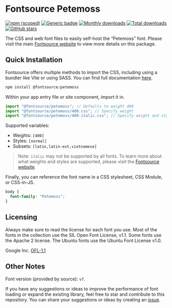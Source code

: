 # Fontsource Petemoss

[![npm (scoped)](https://img.shields.io/npm/v/@fontsource/petemoss?color=brightgreen)](https://www.npmjs.com/package/@fontsource/petemoss) [![Generic badge](https://img.shields.io/badge/fontsource-passing-brightgreen)](https://github.com/fontsource/fontsource) [![Monthly downloads](https://badgen.net/npm/dm/@fontsource/petemoss)](https://github.com/fontsource/fontsource) [![Total downloads](https://badgen.net/npm/dt/@fontsource/petemoss)](https://github.com/fontsource/fontsource) [![GitHub stars](https://img.shields.io/github/stars/fontsource/fontsource.svg?style=social&label=Star)](https://github.com/fontsource/fontsource/stargazers)

The CSS and web font files to easily self-host the “Petemoss” font. Please visit the main [Fontsource website](https://fontsource.org/fonts/petemoss) to view more details on this package.

## Quick Installation

Fontsource offers multiple methods to import the CSS, including using a bundler like Vite or using SASS. You can find full documentation [here](https://fontsource.org/docs/getting-started/introduction).

```javascript
npm install @fontsource/petemoss
```

Within your app entry file or site component, import it in.

```javascript
import "@fontsource/petemoss"; // Defaults to weight 400
import "@fontsource/petemoss/400.css"; // Specify weight
import "@fontsource/petemoss/400-italic.css"; // Specify weight and style
```

Supported variables:
- Weights: `[400]`
- Styles: `[normal]`
- Subsets: `[latin,latin-ext,vietnamese]`

> Note: `italic` may not be supported by all fonts. To learn more about what weights and styles are supported, please visit the [Fontsource website](https://fontsource.org/fonts/petemoss).

Finally, you can reference the font name in a CSS stylesheet, CSS Module, or CSS-in-JS.

```css
body {
  font-family: "Petemoss";
}
```

## Licensing
Always make sure to read the license for each font you use. Most of the fonts in the collection use the SIL Open Font License, v1.1. Some fonts use the Apache 2 license. The Ubuntu fonts use the Ubuntu Font License v1.0.

Google Inc.
[OFL-1.1](http://scripts.sil.org/OFL)

## Other Notes
Font version (provided by source): `v7`.

If you have any suggestions or ideas to improve the performance of font loading or expand the existing library, feel free to star and contribute to this repository. You can share your suggestions or ideas by creating an [issue](https://github.com/fontsource/fontsource/issues).